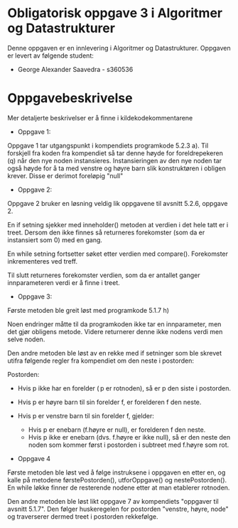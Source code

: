 # Obligatorisk oppgave 3 i Algoritmer og Datastrukturer

Denne oppgaven er en innlevering i Algoritmer og Datastrukturer. 
Oppgaven er levert av følgende student:

* George Alexander Saavedra - s360536


# Oppgavebeskrivelse

Mer detaljerte beskrivelser er å finne i kildekodekommentarene

* Oppgave 1:

Oppgave 1 tar utgangspunkt i kompendiets programkode 5.2.3 a). Til forskjell fra koden fra kompendiet så tar denne høyde
for foreldrepekeren (q) når den nye noden instansieres. Instansieringen av den nye noden tar også høyde for å ta med venstre og høyre barn
slik konstruktøren i obligen krever. Disse er derimot foreløpig "null"

* Oppgave 2:

Oppgave 2 bruker en løsning veldig lik oppgavene til avsnitt 5.2.6, oppgave 2.

En if setning sjekker med inneholder() metoden at verdien i det hele tatt er i treet. Dersom den ikke finnes så
returneres forekomster (som da er instansiert som 0) med en gang.

En while setning fortsetter søket etter verdien med compare(). Forekomster inkrementeres ved treff.

Til slutt returneres forekomster verdien, som da er antallet ganger innparameteren verdi er å finne i treet.

* Oppgave 3:

Første metoden ble greit løst med programkode 5.1.7 h)

Noen endringer måtte til da programkoden ikke tar en innparameter, men det gjør obligens metode. Videre returnerer denne
ikke nodens verdi men selve noden.

Den andre metoden ble løst av en rekke med if setninger som ble skrevet utifra følgende regler fra kompendiet 
om den neste i postorden:

Postorden:

* Hvis p ikke har en forelder ( p er rotnoden), så er p den siste i postorden.
* Hvis p er høyre barn til sin forelder f, er forelderen f den neste.
* Hvis p er venstre barn til sin forelder f, gjelder:
  * Hvis p er enebarn (f.høyre er null), er forelderen f den neste.
  * Hvis p ikke er enebarn (dvs. f.høyre er ikke null), så er den neste den noden som kommer først i postorden i subtreet med f.høyre som rot.


* Oppgave 4

Første metoden ble løst ved å følge instruksene i oppgaven en etter en, og kalle på metodene førstePostorden(), utforOppgave() og
nestePostorden(). En while løkke finner de resterende nodene etter at man etablerer rotnoden.

Den andre metoden ble løst likt oppgave 7 av kompendiets "oppgaver til avsnitt 5.1.7".
Den følger huskeregelen for postorden "venstre, høyre, node" og traverserer dermed treet i postorden rekkefølge.

